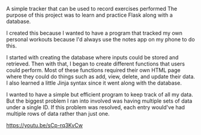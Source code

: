 A simple tracker that can be used to record exercises performed
The purpose of this project was to learn and practice Flask along with a database.

I created this because I wanted to have a program that tracked my own personal workouts because I'd always use the notes app on my phone to do this.

I started with creating the database where inputs could be stored and retrieved. Then with that, I began to create different functions that users could perform. Most of these functions required their own HTML page where they could do things such as add, view, delete, and update their data. I also learned a little Jinja syntax since it went along with the database.

I wanted to have a simple but efficient program to keep track of all my data. But the biggest problem I ran into involved was having multiple sets of data under a single ID. If this problem was resolved, each entry would've had multiple rows of data rather than just one.

https://youtu.be/sCp-rq3KvCw